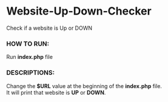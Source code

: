 # Website-Up-Down-Checker
Check if a website is Up or DOWN

### HOW TO RUN:
Run **index.php** file

### DESCRIPTIONS:
Change the **$URL** value at the beginning of the **index.php** file.
<br/>
It will print that website is **UP** or **DOWN**.
